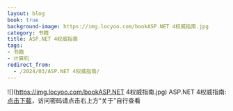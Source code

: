 ```yaml
---
layout: blog
book: true
background-image: https://img.locyoo.com/bookASP.NET 4权威指南.jpg
category: 书籍
title: ASP.NET 4权威指南
tags:
- 书籍
- 计算机
redirect_from:
  - /2024/03/ASP.NET 4权威指南/
---
```

![](https://img.locyoo.com/bookASP.NET 4权威指南.jpg)
ASP.NET 4权威指南: <a name = "ref1" href="https://url18.ctfile.com/f/50983618-1347923479-5ce9eb?p=3619">点击下载</a>，访问密码请点击右上方“关于”自行查看